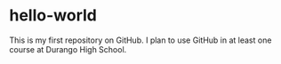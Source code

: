 # hello-world
This is my first repository on GitHub.
I plan to use GitHub in at least one course at Durango High School.
